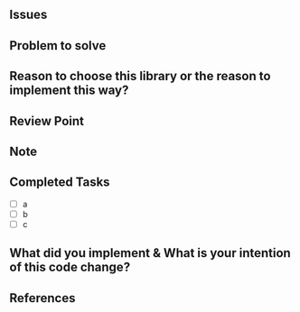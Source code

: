 ## Issues

<!--
- write issues that related this PR

- e.g) closes #123 <-- This means close #123 issue when this PR merged.
- before you open Pull request, keep mind about [Code Review for better quality](https://wiki.navercorp.com/display/SFP/Moonstone+UI+-+Introduce#MoonstoneUIIntroduce-CodeReviewforbettercodequality) document first.
-->

<!-- 
🚨 If you use a library, describe it here on why you chose this one and benefit over other choices.
Please write the intention as detailed as possible!
-->

## Problem to solve



## Reason to choose this library or the reason to implement this way?



## Review Point

<!-- Any specific points that others want to look at? -->


<!-- 
  You can either use Note or Completed Tasks for description 
-->
## Note

## Completed Tasks

- [ ] a
- [ ] b
- [ ] c

## What did you implement & What is your intention of this code change?

<!--
- e.g) Write purpose of this change
- e.g) Write any information who review this code want to know.
- e.g) To clarify your intention, you can also highlight & comment at your own code line.
-->

## References

<!-- - e.g) Write link of document, article that you referenced during change of this PR. -->
